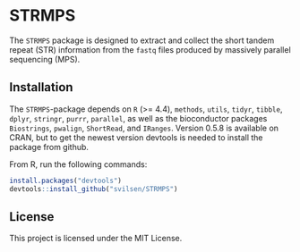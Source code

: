 # STRMPS
The `STRMPS` package is designed to extract and collect the short tandem repeat (STR) information from the `fastq` files produced by massively parallel sequencing (MPS). 

## Installation

The `STRMPS`-package depends on `R` (>= 4.4), `methods`, `utils`, `tidyr`, `tibble`, `dplyr`, `stringr`, `purrr`, `parallel`, as well as the bioconductor packages `Biostrings`, `pwalign`, `ShortRead`, and `IRanges`. Version 0.5.8 is available on CRAN, but to get the newest version devtools is needed to install the package from github. 

From R, run the following commands:  

```r
install.packages("devtools")
devtools::install_github("svilsen/STRMPS")
```

## License

This project is licensed under the MIT License.
